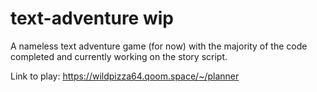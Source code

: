 # text-adventure wip
A nameless text adventure game (for now) with the majority of the code completed and currently working on the story script.

Link to play: https://wildpizza64.qoom.space/~/planner
